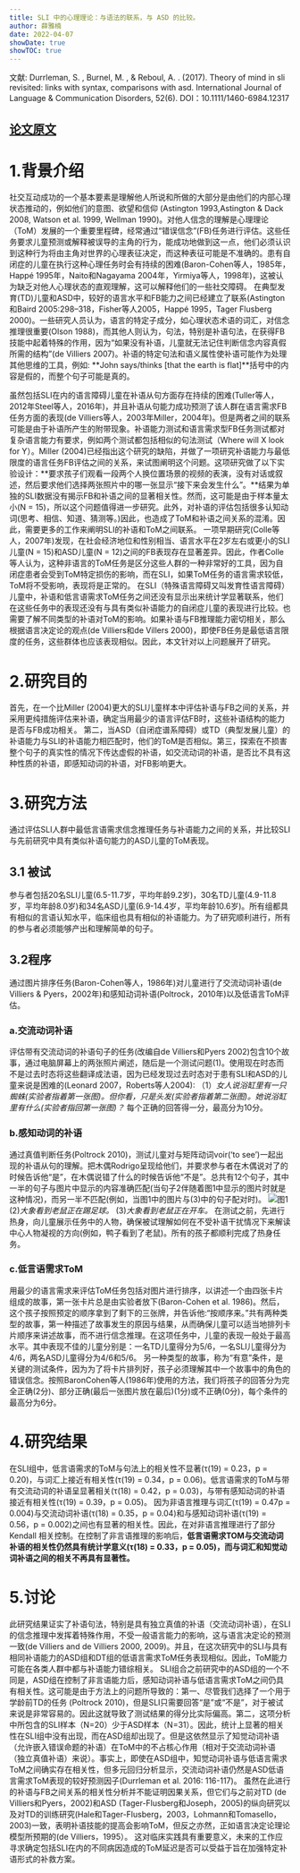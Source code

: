 ```yaml
---
title: SLI 中的心理理论：与语法的联系，与 ASD 的比较。
author: 薛雅楠
date: 2022-04-07
showDate: true
showTOC: true
---
```

文献: Durrleman, S. ,  Burnel, M. , &  Reboul, A. . (2017). Theory of mind in sli revisited: links with syntax, comparisons with asd. International Journal of Language & Communication Disorders, 52(6). DOI：10.1111/1460-6984.12317

[论文原文](../Source_Files/2022-4-7-XYN1.Pdf)
---
# 1.背景介绍
社交互动成功的一个基本要素是理解他人所说和所做的大部分是由他们的内部心理状态推动的，例如他们的意图、欲望和信仰 (Astington 1993,Astington & Dack 2008, Watson et al. 1999, Wellman 1990)。对他人信念的理解是心理理论（ToM）发展的一个重要里程碑，经常通过“错误信念”(FB)任务进行评估。这些任务要求儿童预测或解释被误导的主角的行为，能成功地做到这一点，他们必须认识到这种行为将由主角对世界的心理表征决定，而这种表征可能是不准确的。患有自闭症的儿童在执行这种心理任务时会有持续的困难(Baron-Cohen等人，1985年，Happé 1995年，Naito和Nagayama 2004年，Yirmiya等人，1998年)，这被认为缺乏对他人心理状态的直观理解，这可以解释他们的一些社交障碍。
在典型发育(TD)儿童和ASD中，较好的语言水平和FB能力之间已经建立了联系(Astington和Baird 2005:298–318，Fisher等人2005，Happé 1995，Tager Flusberg 2000)。一些研究人员认为，语言的特定子成分，如心理状态术语的词汇，对信念推理很重要(Olson 1988)，而其他人则认为，句法，特别是补语句法，在获得FB技能中起着特殊的作用，因为“如果没有补语，儿童就无法记住判断信念内容真假所需的结构”(de Villiers 2007)。补语的特定句法和语义属性使补语可能作为处理其他思维的工具，例如:
**John says/thinks [that the earth is flat]**括号中的内容是假的，而整个句子可能是真的。

虽然包括SLI在内的语言障碍儿童在补语从句方面存在持续的困难(Tuller等人，2012年Steel等人，2016年)，并且补语从句能力成功预测了该人群在语言需求FB任务方面的表现(de Villiers等人，2003年Miller，2004年)。但是两者之间的联系可能是由于补语所产生的附带现象。补语能力测试和语言需求型FB任务测试都对复杂语言能力有要求，例如两个测试都包括相似的句法测试（Where will X look for Y）。Miller (2004)已经指出这个研究的缺陷，并做了一项研究补语能力与最低限度的语言任务FB评估之间的关系，来试图阐明这个问题。这项研究做了以下实验设计：**要求孩子们观看一段两个人换位置场景的视频的表演，没有对话或叙述，然后要求他们选择两张照片中的哪一张显示“接下来会发生什么”。**结果为单独的SLI数据没有揭示FB和补语之间的显著相关性。然而，这可能是由于样本量太小(N = 15)，所以这个问题值得进一步研究。此外，对补语的评估包括很多认知动词(思考、相信、知道、猜测等。)因此，也造成了ToM和补语之间关系的混淆。因此，需要更多的工作来阐明SLI的补语和ToM之间联系。
一项早期研究(Colle等人，2007年)发现，在社会经济地位和性别相当、语言水平在2岁左右或更小的SLI儿童(N = 15)和ASD儿童(N = 12)之间的FB表现存在显著差异。因此，作者Colle等人认为，这种非语言的ToM任务是区分这些人群的一种非常好的工具，因为自闭症患者会受到ToM特定损伤的影响，而在SLI，如果ToM任务的语言需求较低，ToM将不受影响，表现将是正常的。
在SLI（特殊语言障碍又叫发育性语言障碍）儿童中，补语和低言语需求ToM任务之间还没有显示出来统计学显著联系，他们在这些任务中的表现还没有与具有类似补语能力的自闭症儿童的表现进行比较。也需要了解不同类型的补语对ToM的影响。如果补语与FB推理能力密切相关，那么根据语言决定论的观点(de Villiers和de Villers 2000)，即使FB任务是最低语言限度的任务，这些群体也应该表现相似。因此，本文针对以上问题展开了研究。
# 2.研究目的
首先，在一个比Miller (2004)更大的SLI儿童样本中评估补语与FB之间的关系，并采用更纯措施评估来补语，确定当用最少的语言评估FB时，这些补语结构的能力是否与FB成功相关。
第二，当ASD（自闭症谱系障碍）或TD（典型发展儿童）的补语能力与SLI的补语能力相匹配时，他们的ToM是否相似。第三，探索在不损害整个句子的真实性的情况下传达虚假的补语，如交流动词的补语，是否比不具有这种性质的补语，即感知动词的补语，对FB影响更大。
# 3.研究方法
通过评估SLI人群中最低言语需求信念推理任务与补语能力之间的关系，并比较SLI与先前研究中具有类似补语句能力的ASD儿童的ToM表现。

## 3.1 被试
参与者包括20名SLI儿童(6.5-11.7岁，平均年龄9.2岁)，30名TD儿童(4.9-11.8岁，平均年龄8.0岁)和34名ASD儿童(6.9-14.4岁，平均年龄10.6岁)。所有组都具有相似的言语认知水平，临床组也具有相似的补语能力。为了研究顺利进行，所有的参与者必须能够产出和理解简单的句子。
## 3.2程序
通过图片排序任务(Baron-Cohen等人，1986年)对儿童进行了交流动词补语(de Villiers & Pyers，2002年)和感知动词补语(Poltrock，2010年)以及低语言ToM评估。
### a.交流动词补语
评估带有交流动词的补语句子的任务(改编自de Villiers和Pyers 2002)包含10个故事，通过电脑屏幕上的两张照片阐述，随后是一个测试问题(1)。使用现在时态而不是过去时态将这些翻译成法语，因为已经发现过去时态对于患有SLI和ASD的儿童来说是困难的(Leonard 2007，Roberts等人2004):
（1）*女人说浴缸里有一只蜘蛛(实验者指着第一张图)。但你看，只是头发(实验者指着第二张图)。她说浴缸里有什么(实验者指回第一张图)？*
每个正确的回答得一分，最高分为10分。
### b.感知动词的补语
通过真值判断任务(Poltrock 2010)，测试儿童对与矩阵动词voir(‘to see’)一起出现的补语从句的理解。把木偶Rodrigo呈现给他们，并要求参与者在木偶说对了的时候告诉他“是”，在木偶说错了什么的时候告诉他“不是”。总共有12个句子，其中一半的句子与图片中显示的内容准确匹配(当句子2伴随着图1中显示的图片时就是这种情况)，而另一半不匹配(例如，当图1中的图片与(3)中的句子配对时)。
![图1](../Supporting_Information/2022-4-7-XYN1-Fig-1.png)
(2)*大象看到老鼠正在踢足球。*
(3)*大象看到老鼠正在开车。*
在测试之前，先进行热身，向儿童展示任务中的人物，确保被试理解如何在不受补语干扰情况下来解读中心人物凝视的方向(例如，鸭子看到了老鼠)。所有的孩子都顺利完成了热身任务。
### c.低言语需求ToM
用最少的语言需求来评估ToM任务包括对图片进行排序，以讲述一个由四张卡片组成的故事，第一张卡片总是由实验者放下(Baron-Cohen et al. 1986)。然后，这个孩子按照预定的顺序拿到了剩下的三张牌，并告诉他:“按顺序来。”共有两种类型的故事，第一种描述了故事发生的原因与结果，从而确保儿童可以适当地排列卡片顺序来讲述故事，而不进行信念推理。在这项任务中，儿童的表现一般处于最高水平。其中表现不佳的儿童分别是：一名TD儿童得分为5/6，一名SLI儿童得分为4/6，两名ASD儿童得分为4/6和5/6。
另一种类型的故事，称为“有意”条件，是关键的测试条件，因为为了将卡片排列好，孩子必须理解其中一个故事中的角色的错误信念。按照BaronCohen等人(1986年)使用的方法，我们将孩子的回答分为完全正确(2分)、部分正确(最后一张图片放在最后)(1分)或不正确(0分)，每个条件的最高分为6分。
# 4.研究结果
在SLI组中，低言语需求的ToM与句法上的相关性不显著(τ(19) = 0.23，p = 0.20)，与词汇上接近有相关性(τ(19) = 0.34，p = 0.06)。低言语需求的ToM与带有交流动词的补语呈显著相关(τ(18) = 0.42，p = 0.03)，与带有感知动词的补语接近有相关性(τ(19) = 0.39，p = 0.05)。
因为非语言推理与词汇(τ(19) = 0.47p = 0.004)与交流动词补语(τ(18) = 0.35，p = 0.04)和与感知动词补语(τ(19) = 0.56，p = 0.002)之间也有显著的相关性。因此，在对非语言推理进行了部分Kendall 相关控制。在控制了非言语推理的影响后，**低言语需求TOM与交流动词补语的相关性仍然具有统计学意义(τ(18) = 0.33，p = 0.05)，而与词汇和知觉动词补语之间的相关不再具有显著性。**

# 5.讨论
此研究结果证实了补语句法，特别是具有独立真值的补语（交流动词补语），在SLI的信念推理中发挥着特殊作用，不受一般语言能力的影响，这与语言决定论的预测一致(de Villiers and de Villiers 2000, 2009)。并且，在这次研究中的SLI与具有相同补语能力的ASD组和DT组的低语言需求ToM任务表现相似。因此，ToM能力可能在各类人群中都与补语能力错综相关。
SLI组合之前研究中的ASD组的一个不同是，ASD组在控制了非言语能力后，感知动词补语与低语言需求ToM之间仍具有相关性。这可能是由于方法上的问题所导致的：第一、尽管我们选择了一个用于学龄前TD的任务 (Poltrock 2010)，但是SLI只需要回答“是”或“不是”，对于被试来说是非常容易的。因此这就导致了测试结果的得分比实际偏高。第二，这项分析中所包含的SLI样本（N=20）少于ASD样本（N=31）。因此，统计上显著的相关性在SLI组中没有出现，而在ASD组却出现了。但是这依然显示了知觉动词补语（允许嵌入错误命题的补语）在ToM中的不占核心作用（相对于交流动词补语（独立真值补语）来说）。事实上，即使在ASD组中，知觉动词补语与低语言需求ToM之间确实存在相关性，但多元回归分析显示，交流动词补语仍然是ASD低语言需求ToM表现的较好预测因子(Durrleman et al. 2016: 116-117)。
虽然在此进行的补语与FB之间关系的相关性分析并不能证明因果关系，但它们与之前对TD (de Villiers和Pyers，2002)和ASD (Tager-Flusberg和Joseph，2005)的纵向研究以及对TD的训练研究(Hale和Tager-Flusberg，2003，Lohmann和Tomasello，2003)一致，表明补语技能的提高会影响ToM，但反之亦然，正如语言决定论理论模型所预期的(de Villiers，1995）。
这对临床实践具有重要意义，未来的工作应寻求确定包括SLI在内的不同病因造成的ToM延迟是否可以受益于旨在加强特定补语形式的补救方案。



